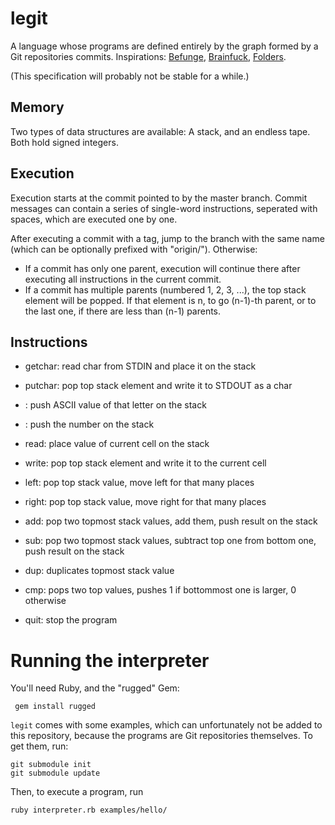 # legit

A language whose programs are defined entirely by the graph formed by a Git repositories commits. Inspirations: [Befunge](https://esolangs.org/wiki/Befunge), [Brainfuck](https://esolangs.org/wiki/Brainfuck), [Folders](https://esolangs.org/wiki/Folders).

(This specification will probably not be stable for a while.)

## Memory

Two types of data structures are available: A stack, and an endless tape. Both hold signed integers.

## Execution

Execution starts at the commit pointed to by the master branch. Commit messages can contain a series of single-word instructions, seperated with spaces, which are executed one by one.

After executing a commit with a tag, jump to the branch with the same name (which can be optionally prefixed with "origin/"). Otherwise:

- If a commit has only one parent, execution will continue there after executing all instructions in the current commit.
- If a commit has multiple parents (numbered 1, 2, 3, ...), the top stack element will be popped. If that element is n, to go (n-1)-th parent, or to the last one, if there are less than (n-1) parents.

## Instructions

- getchar: read char from STDIN and place it on the stack
- putchar: pop top stack element and write it to STDOUT as a char
- <Letter>: push ASCII value of that letter on the stack
- <Number>: push the number on the stack

- read: place value of current cell on the stack
- write: pop top stack element and write it to the current cell
- left: pop top stack value, move left for that many places
- right: pop top stack value, move right for that many places

- add: pop two topmost stack values, add them, push result on the stack
- sub: pop two topmost stack values, subtract top one from bottom one, push result on the stack
- dup: duplicates topmost stack value
- cmp: pops two top values, pushes 1 if bottommost one is larger, 0 otherwise

- quit: stop the program

# Running the interpreter

You'll need Ruby, and the "rugged" Gem:

     gem install rugged

`legit` comes with some examples, which can unfortunately not be added to this repository, because the programs are Git repositories themselves. To get them, run:

    git submodule init
    git submodule update

Then, to execute a program, run

    ruby interpreter.rb examples/hello/

